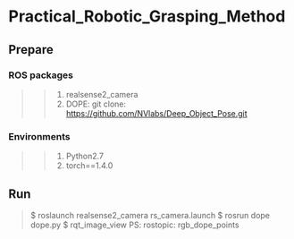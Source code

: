 # Practical_Robotic_Grasping_Method

## Prepare
### ROS packages
>> 1. realsense2_camera
>> 2. DOPE: git clone: https://github.com/NVlabs/Deep_Object_Pose.git

### Environments
>> 1. Python2.7
>> 2. torch==1.4.0


## Run
> $ roslaunch realsense2_camera rs_camera.launch
> $ rosrun dope dope.py
> $ rqt_image_view
>PS: rostopic: rgb_dope_points
